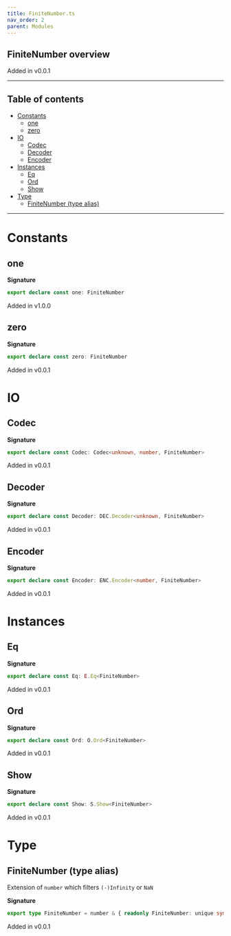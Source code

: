 ```yaml
---
title: FiniteNumber.ts
nav_order: 2
parent: Modules
---
```


## FiniteNumber overview

Added in v0.0.1

---

<h2 class="text-delta">Table of contents</h2>

- [Constants](#constants)
  - [one](#one)
  - [zero](#zero)
- [IO](#io)
  - [Codec](#codec)
  - [Decoder](#decoder)
  - [Encoder](#encoder)
- [Instances](#instances)
  - [Eq](#eq)
  - [Ord](#ord)
  - [Show](#show)
- [Type](#type)
  - [FiniteNumber (type alias)](#finitenumber-type-alias)

---

# Constants

## one

**Signature**

```ts
export declare const one: FiniteNumber
```

Added in v1.0.0

## zero

**Signature**

```ts
export declare const zero: FiniteNumber
```

Added in v0.0.1

# IO

## Codec

**Signature**

```ts
export declare const Codec: Codec<unknown, number, FiniteNumber>
```

Added in v0.0.1

## Decoder

**Signature**

```ts
export declare const Decoder: DEC.Decoder<unknown, FiniteNumber>
```

Added in v0.0.1

## Encoder

**Signature**

```ts
export declare const Encoder: ENC.Encoder<number, FiniteNumber>
```

Added in v0.0.1

# Instances

## Eq

**Signature**

```ts
export declare const Eq: E.Eq<FiniteNumber>
```

Added in v0.0.1

## Ord

**Signature**

```ts
export declare const Ord: O.Ord<FiniteNumber>
```

Added in v0.0.1

## Show

**Signature**

```ts
export declare const Show: S.Show<FiniteNumber>
```

Added in v0.0.1

# Type

## FiniteNumber (type alias)

Extension of `number` which filters `(-)Infinity` or `NaN`

**Signature**

```ts
export type FiniteNumber = number & { readonly FiniteNumber: unique symbol }
```

Added in v0.0.1
